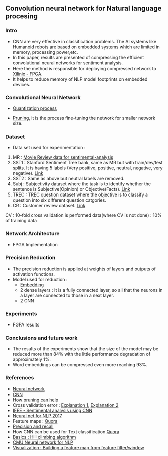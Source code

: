 ## Convolution neural network for Natural language procesing

### Intro 
* CNN are very effective in classification problems. The AI systems like Humanoid robots are based on embedded systems which are limited in memory, processing power,etc. 
* In this paper, results are presented of compressing the efficient convolutional neural networks for sentiment analysis.
* Here the method is responsible for deploying compressed network to [Xilinix - FPGA](https://www.xilinx.com/products/silicon-devices/fpga/what-is-an-fpga.html).
* It helps to reduce memory of NLP model footprints on embedded devices. 

### Convolutional Neural Network

  * [Quantization process](http://proceedings.mlr.press/v48/linb16.pdf)

  * [Pruning](https://jacobgil.github.io/deeplearning/pruning-deep-learning), it is the process fine-tuning the network for smaller network size.

### Dataset
  * Data set used for experimentation :
   1. MR : [Movie Review data for sentimental-analysis](http://www.cs.cornell.edu/people/pabo/movie-review-data/)
   2. SST1 : Stanford Sentiment Tree bank, same as MR but with train/dev/test splits. It is having 5 labels (Very positive, positive, neutral, negative, very negative). [Link](http://nlp.stanford.edu/sentiment/)
   3. SST2 : Same as above but neutral labels are removed.
   4. Subj : Subjectivity dataset where the task is to identify whether the sentence is Subjective(Opinion) or Objective(Facts). [Link](http://cogcomp.cs.illinois.edu/Data/QA/QC/)
   5. TREC : TREC question dataset where the objective is to classify a question into six different question catgories.
   6. CR : Customer review dataset. [Link](http://www.cs.pitt.edu/mpqa/)
   
   CV : 10-fold cross validation is performed
   data(where CV is not done) : 10% of training data
 
### Network Architecture

  * FPGA Implementation
  
### Precision Reduction
  * The precision reduction is applied at weights of layers and outputs of activation functions. 
  * Model used for reduction : 
    * [Embedding](https://developers.google.com/machine-learning/crash-course/embeddings/video-lecture)
    * 2 dense layers : It is a fully connected layer, so all that the neurons in a layer are connected to those in a next layer.
    * 2 CNN
  
### Experiments
 * FGPA results 

### Conclusions and future work
* The results of the experiments show that the size of the model may be reduced more than 84% with the little performance degradation of approximately 1%.
* Word embeddings can be compressed even more reaching 93%.

### References
* [Neural network](https://www.youtube.com/watch?v=aircAruvnKk)
* [CNN](https://brilliant.org/wiki/convolutional-neural-network/)
* [How pruning can help](https://www.youtube.com/watch?v=3yOZxmlBG3Y)
* Cross validation error : [Explanation 1](https://www.youtube.com/watch?v=sFO2ff-gTh0), [Explanation 2](https://www.youtube.com/watch?v=hihuMBCuSlU)
* [IEEE - Sentimental analysis using CNN](https://ieeexplore.ieee.org/document/7363395)
* [Neural net for NLP 2017](https://www.youtube.com/watch?v=vnzKAhs7nds&t=210s)
* Feature maps : [Quora](https://www.quora.com/What-is-meant-by-feature-maps-in-convolutional-neural-networks)
* [Precision and recall](https://developers.google.com/machine-learning/crash-course/classification/precision-and-recall)
* How CNN can be used for Text classification [Quora](https://www.quora.com/How-are-convolutional-neural-networks-used-in-natural-language-processing)
* [Basics : Hill climbing algorithm](https://www.youtube.com/watch?v=oSdPmxRCWws)
* [CMU Neural network for NLP](https://www.youtube.com/watch?v=vnzKAhs7nds)
* [Visualization : Building a feature map from feature filter/window](https://www.youtube.com/watch?v=KiftWz544_8)
